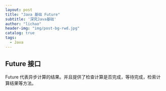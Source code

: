 ```yaml
---
layout: post
title: "Java 基础 Future"
subtitle: '深究Java基础'
author: "lichao"
header-img: "img/post-bg-rwd.jpg"
catalog: true
tags:
  - Java 
---
```


## Future 接口

Future 代表异步计算的结果。并且提供了检查计算是否完成，等待完成，检索计算结果等方法。